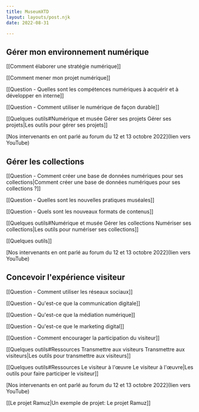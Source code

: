 ```yaml
---
title: MuseumXTD  
layout: layouts/post.njk  
date: 2022-08-31

---
```

## Gérer mon environnement numérique

[[Comment élaborer une stratégie numérique]]

[[Comment mener mon projet numérique]]

[[Question - Quelles sont les compétences numériques à acquérir et à développer en interne]]

[[Question - Comment utiliser le numérique de façon durable]]

[[Quelques outils#Numérique et musée Gérer ses projets Gérer ses projets|Les outils pour gérer ses projets]]

[Nos intervenants en ont parlé au forum du 12 et 13 octobre 2022](lien vers YouTube)

## Gérer les collections
[[Question - Comment créer une base de données numériques pour ses collections|Comment créer une base de données numériques pour ses collections ?]]

[[Question - Quelles sont les nouvelles pratiques muséales]]

[[Question - Quels sont les nouveaux formats de contenus]]

[[Quelques outils#Numérique et musée Gérer les collections Numériser ses collections|Les outils pour numériser ses collections]]

[[Quelques outils]]

[Nos intervenants en ont parlé au forum du 12 et 13 octobre 2022](lien vers YouTube)


## Concevoir l'expérience visiteur
[[Question - Comment utiliser les réseaux sociaux]]

[[Question - Qu'est-ce que la communication digitale]]

[[Question - Qu'est-ce que la médiation numérique]]

[[Question - Qu'est-ce que le marketing digital]]

[[Question - Comment encourager la participation du visiteur]]

[[Quelques outils#Ressources Transmettre aux visiteurs Transmettre aux visiteurs|Les outils pour transmettre aux visiteurs]]

[[Quelques outils#Ressources Le visiteur à l'œuvre Le visiteur à l'œuvre|Les outils pour faire participer le visiteur]]

[Nos intervenants en ont parlé au forum du 12 et 13 octobre 2022](lien vers YouTube)

[[Le projet Ramuz|Un exemple de projet: Le projet Ramuz]]



